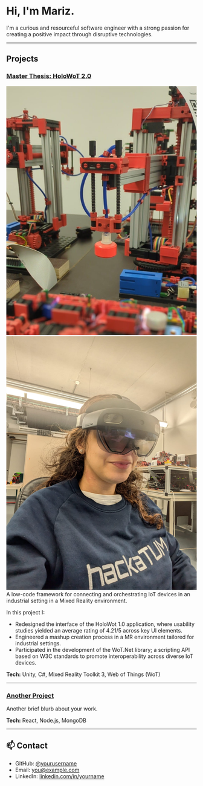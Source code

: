 # Hi, I'm Mariz.

I'm a curious and resourceful software engineer with a strong passion for creating a positive impact through disruptive technologies.

---

## Projects

### [Master Thesis: HoloWoT 2.0](https://www.behance.net/gallery/219779283/HoloWot20-Connecting-IoT-Devices-in-Mixed-Reality?error=invalid_scope)
![alt text](images/vacuum-gripper-robot.jpg)
![alt text](images/VR.jpg)
 A low-code framework for connecting and orchestrating IoT devices in an industrial setting in a Mixed Reality environment.

 In this project I:
- Redesigned the interface of the HoloWot 1.0 application, where usability studies yielded an average rating of 4.21/5 across key UI elements.
- Engineered a mashup creation process in a MR environment tailored for industrial settings.
- Participated in the development of the WoT.Net library; a scripting API based on W3C standards to promote interoperability across diverse IoT devices.

**Tech:** Unity, C#, Mixed Reality Toolkit 3, Web of Things (WoT)

---

### [Another Project](https://github.com/yourusername/project2)
Another brief blurb about your work.

**Tech:** React, Node.js, MongoDB

---

## 📫 Contact

- GitHub: [@yourusername](https://github.com/yourusername)
- Email: [you@example.com](mailto:you@example.com)
- LinkedIn: [linkedin.com/in/yourname](https://linkedin.com/in/yourname)
